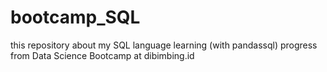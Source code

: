 # bootcamp_SQL

this repository about my SQL language learning (with pandassql) progress from Data Science Bootcamp at dibimbing.id
